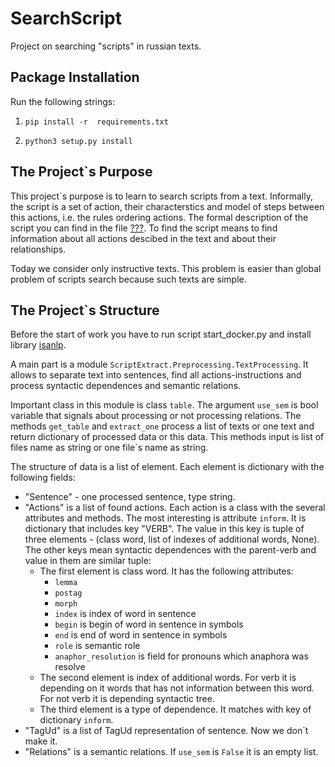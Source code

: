 # SearchScript
Project on searching "scripts" in russian texts.

## Package Installation

Run the following strings:

1. `pip install -r  requirements.txt`

2. `python3 setup.py install`

## The Project`s Purpose

This project`s purpose is to learn to search scripts from a text. Informally, the script is a set of action, their characterstics and model of steps between this actions, i.e. the rules ordering actions. The formal description of the script you can find in the file [???](???). To find the script means to find information about all actions descibed in the text and about their relationships.

Today we consider only instructive texts. This problem is easier than global problem of scripts search because such texts are simple.

## The Project`s Structure

Before the start of work you have to run script start_docker.py and install library [isanlp](https://github.com/IINemo/isanlp).

A main part is a module `ScriptExtract.Preprocessing.TextProcessing`. It allows to separate text into sentences, find all actions-instructions and process syntactic dependences and semantic relations.

Important class in this module is class `table`. The argument `use_sem` is bool variable that signals about processing or not processing relations. The methods `get_table` and `extract_one` process a list of texts or one text and return dictionary of processed data or this data. This methods input is list of files name as string or one file`s name as string.

The structure of data is a list of element. Each element is dictionary with the following fields:

* "Sentence" - one processed sentence, type string.
* "Actions" is a list of found actions. Each action is a class with the several attributes and methods. The most interesting is attribute `inform`. It is dictionary that includes key "VERB". The value in this key is tuple of three elements - (class word, list of indexes of additional words, None). The other keys mean syntactic dependences with the parent-verb and value in them are similar tuple:
    * The first element is class word. It has the following attributes:
        * `lemma`
        * `postag`
        * `morph`
        * `index` is index of word in sentence
        * `begin` is begin of word in sentence in symbols
        * `end` is end of word in sentence in symbols
        * `role` is semantic role
        * `anaphor_resolution` is field for pronouns which anaphora was resolve
    * The second element is index of additional words. For verb it is depending on it words that has not information between this word. For not verb it is depending syntactic tree.
    * The third element is a type of dependence. It matches with key of dictionary `inform`.
* "TagUd" is a list of TagUd representation of sentence. Now we don`t make it.
* "Relations" is a semantic relations. If `use_sem` is `False` it is an empty list.
